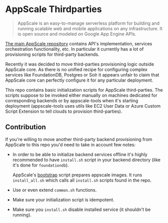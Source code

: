 # AppScale Thirdparties

> AppScale is an easy-to-manage 
serverless platform for building and running scalable web
and mobile applications on any infrastructure.
It is open source and modeled on Google App Engine APIs.

[The main AppScale repository](https://github.com/AppScale/appscale)
contains API's implementation, services orchestration functionality, etc.
In particular it currently has a lot of provisioning scripts for
third-party backends.

Recently it was decided to move third-parties provisioning logic
outside AppScale core. As there is no unified recipe for configuring
complex services like FoundationDB, Postgres or Solr it appears
unfair to claim that AppScale core can perfectly configure it
for any particular deployment.

This repo contains basic initialization scripts for 
AppScale third-parties. The scripts suppose to be invoked either
manually on machines dedicated for corresponding backends or by
appscale-tools when it's starting deployment (appscale-tools uses
utils like EC2 User Data or Azure Custom Script Extension to
tell clouds to provision third-parties).

## Contribution

If you're willing to move another third-party backend provisioning
from AppScale to this repo you'd need to take in account few notes:

 - In order to be able to initialize backend services offline it's highly
   recommended to have `install.sh` script in your backend directory
   (like it's done for `foundationdb`).
   
   AppScale's [bootstrap](http://bootstrap.appscale.com) script prepares
   appscale images. It runs `install_all.sh` which
   calls all `install.sh` scripts found in the repo.
  
 - Use or even extend `common.sh` functions.
 
 - Make sure your initialization script is idempotent.
 
 - Make sure you `install.sh` disable installed service (it shouldn't be 
   running).
